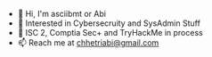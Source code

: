 - 👋 Hi, I'm asciibmt or Abi
- 👀 Interested in Cybersecruity and SysAdmin Stuff
- 🌱 ISC 2, Comptia Sec+ and TryHackMe in process
- 📫 Reach me at chhetriabi@gmail.com

<!---
chhetriabi/chhetriabi is a ✨ special ✨ repository because its `README.md` (this file) appears on your GitHub profile.
You can click the Preview link to take a look at your changes.
--->
